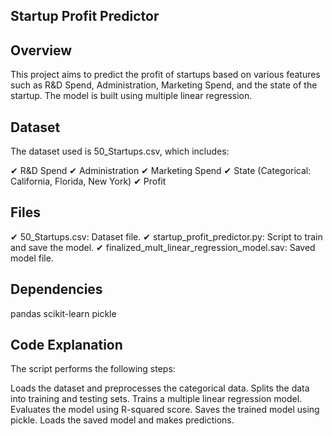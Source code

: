 
## Startup Profit Predictor

## Overview
This project aims to predict the profit of startups based on various features such as R&D Spend, Administration, Marketing Spend, and the state of the startup. The model is built using multiple linear regression.


## Dataset
The dataset used is 50_Startups.csv, which includes:

✔ R&D Spend
✔ Administration
✔ Marketing Spend
✔ State (Categorical: California, Florida, New York)
✔ Profit


## Files
✔ 50_Startups.csv: Dataset file.
✔ startup_profit_predictor.py: Script to train and save the model.
✔ finalized_mult_linear_regression_model.sav: Saved model file.

## Dependencies
pandas
scikit-learn
pickle

## Code Explanation
The script performs the following steps:

Loads the dataset and preprocesses the categorical data.
Splits the data into training and testing sets.
Trains a multiple linear regression model.
Evaluates the model using R-squared score.
Saves the trained model using pickle.
Loads the saved model and makes predictions.
